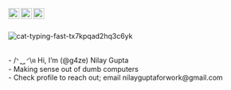 <a href="https://www.instagram.com/gnilay_/">
  <img align="left" alt="Nilay's Instagram" width="22px" src="https://raw.githubusercontent.com/hussainweb/hussainweb/main/icons/instagram.png" />
</a>
<a href="https://twitter.com/guptanilay1">
  <img align="left" alt="Nilay Gupta | Twitter" width="22px" src="https://imgs.search.brave.com/dRbpdO_Wcdu-XtM2uZyc1VWgL0JRQ0FgrdBWoQAkzJA/rs:fit:860:0:0:0/g:ce/aHR0cHM6Ly9mcmVl/cG5nbG9nby5jb20v/aW1hZ2VzL2FsbF9p/bWcvMTY5MTgzMjU4/MXR3aXR0ZXIteC1p/Y29uLXBuZy5wbmc" />
</a>
<a href="https://www.linkedin.com/in/nilay-gupta-3003/">
  <img align="left" alt="Nilay Gupta" width="22px" src="https://imgs.search.brave.com/70FzGCRqugSigDxF9ZwLkxhshSoJWi5xpiFZgPolY4k/rs:fit:860:0:0:0/g:ce/aHR0cHM6Ly91cGxv/YWQud2lraW1lZGlh/Lm9yZy93aWtpcGVk/aWEvY29tbW9ucy84/LzgxL0xpbmtlZElu/X2ljb24uc3Zn" />
</a>
<br>
<br>

![cat-typing-fast-tx7kpqad2hq3c6yk](https://github.com/user-attachments/assets/809c02c8-07cd-4b92-8eb8-7c38bfb585f9)

<br>
- /ᐠ ̥  ̮  ̥ ᐟ\ฅ Hi, I’m (@g4ze) Nilay Gupta
<br>
- Making sense out of dumb computers
<br>
- Check profile to reach out; email nilayguptaforwork@gmail.com

